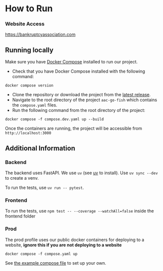 # How to Run
### Website Access
https://bankruptcyassociation.com

## Running locally
Make sure you have [Docker Compose](https://docs.docker.com/compose/install/) installed to run our project.
- Check that you have Docker Compose installed with the following command:
```
docker compose version
```

- Clone the repository or download the project from the [latest release](https://github.com/Capstone-Projects-2025-Spring/aac-go-fish/releases/).
- Navigate to the root directory of the project `aac-go-fish` which contains the `compose.yaml` files.
- Run the following command from the root directory of the project:
```
docker compose -f compose.dev.yaml up --build
```
Once the containers are running, the project will be accessible from `http://localhost:3000`

## Additional Information

### Backend

The backend uses FastAPI. We use `uv` (see [uv](https://docs.astral.sh/uv/) to
install). Use `uv sync --dev` to create a venv.

To run the tests, use `uv run -- pytest`.

### Frontend

To run the tests, use `npm test -- --coverage --watchAll=false` inside the frontend folder

### Prod
The prod profile uses our public docker containers for deploying to a website, **ignore this if you are not deploying to a website**

`docker compose -f compose.yaml up`

See [the example compose file](./compose-example.yaml) to set up your own.

